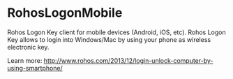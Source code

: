RohosLogonMobile
================

Rohos Logon Key client for mobile devices (Android, iOS, etc).
Rohos Logon Key allows to login into Windows/Mac by using your phone as wireless electronic key.

Learn more: http://www.rohos.com/2013/12/login-unlock-computer-by-using-smartphone/

